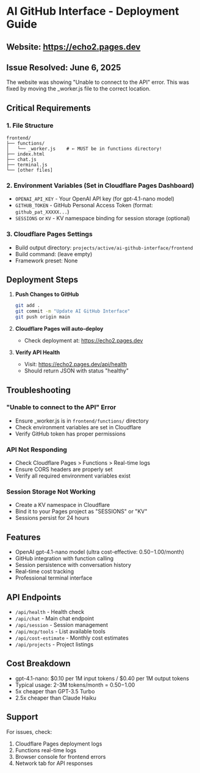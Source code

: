 # AI GitHub Interface - Deployment Guide

## Website: https://echo2.pages.dev

## Issue Resolved: June 6, 2025
The website was showing "Unable to connect to the API" error. This was fixed by moving the _worker.js file to the correct location.

## Critical Requirements

### 1. File Structure
```
frontend/
├── functions/
│   └── _worker.js    # ← MUST be in functions directory!
├── index.html
├── chat.js
├── terminal.js
└── [other files]
```

### 2. Environment Variables (Set in Cloudflare Pages Dashboard)
- `OPENAI_API_KEY` - Your OpenAI API key (for gpt-4.1-nano model)
- `GITHUB_TOKEN` - GitHub Personal Access Token (format: `github_pat_XXXXX...`)
- `SESSIONS` or `KV` - KV namespace binding for session storage (optional)

### 3. Cloudflare Pages Settings
- Build output directory: `projects/active/ai-github-interface/frontend`
- Build command: (leave empty)
- Framework preset: None

## Deployment Steps

1. **Push Changes to GitHub**
   ```bash
   git add .
   git commit -m "Update AI GitHub Interface"
   git push origin main
   ```

2. **Cloudflare Pages will auto-deploy**
   - Check deployment at: https://echo2.pages.dev

3. **Verify API Health**
   - Visit: https://echo2.pages.dev/api/health
   - Should return JSON with status "healthy"

## Troubleshooting

### "Unable to connect to the API" Error
- Ensure _worker.js is in `frontend/functions/` directory
- Check environment variables are set in Cloudflare
- Verify GitHub token has proper permissions

### API Not Responding
- Check Cloudflare Pages > Functions > Real-time logs
- Ensure CORS headers are properly set
- Verify all required environment variables exist

### Session Storage Not Working
- Create a KV namespace in Cloudflare
- Bind it to your Pages project as "SESSIONS" or "KV"
- Sessions persist for 24 hours

## Features
- OpenAI gpt-4.1-nano model (ultra cost-effective: $0.50-$1.00/month)
- GitHub integration with function calling
- Session persistence with conversation history
- Real-time cost tracking
- Professional terminal interface

## API Endpoints
- `/api/health` - Health check
- `/api/chat` - Main chat endpoint
- `/api/session` - Session management
- `/api/mcp/tools` - List available tools
- `/api/cost-estimate` - Monthly cost estimates
- `/api/projects` - Project listings

## Cost Breakdown
- gpt-4.1-nano: $0.10 per 1M input tokens / $0.40 per 1M output tokens
- Typical usage: 2-3M tokens/month = $0.50-$1.00
- 5x cheaper than GPT-3.5 Turbo
- 2.5x cheaper than Claude Haiku

## Support
For issues, check:
1. Cloudflare Pages deployment logs
2. Functions real-time logs
3. Browser console for frontend errors
4. Network tab for API responses
